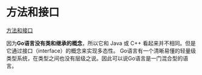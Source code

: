 

# 方法和接口

[方法和接口](../../go-learning-example/go-basic-example/005、function-and-interface)

因为**Go语言没有类和继承的概念**，所以它和 Java 或 C++ 看起来并不相同。但是它通过接口（interface）的概念来实现多态性。
Go语言有一个清晰易懂的轻量级类型系统，在类型之间也没有层级之说。因此可以说Go语言是一门混合型的语言。